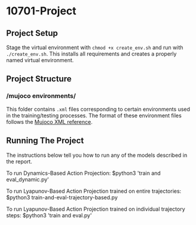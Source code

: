 # 10701-Project

## Project Setup
Stage the virtual environment with `chmod +x create_env.sh` and run with `./create_env.sh`.
This installs all requirements and creates a properly named virtual environment.

## Project Structure 

### /mujoco environments/
This folder contains `.xml` files corresponding to certain environments used in the training/testing processes. The format of these environment files follows the [Mujoco XML reference](https://mujoco.readthedocs.io/en/latest/XMLreference.html).

## Running The Project
The instructions below tell you how to run any of the models described in the report.

To run Dynamics-Based Action Projection: $python3 'train and eval_dynamic.py'

To run Lyapunov-Based Action Projection trained on entire trajectories: $python3 train-and-eval-trajectory-based.py

To run Lyapunov-Based Action Projection trained on individual trajectory steps: $python3 'train and eval.py' 
